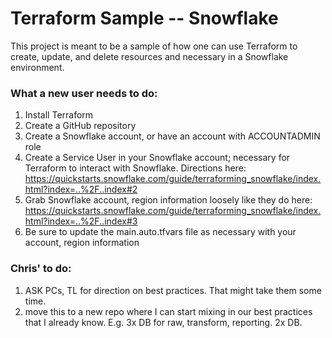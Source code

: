 # Terraform Sample -- Snowflake

This project is meant to be a sample of how one can use Terraform to create, update, and delete resources and necessary in a Snowflake environment.

### What a new user needs to do:
1. Install Terraform
2. Create a GitHub repository
3. Create a Snowflake account, or have an account with ACCOUNTADMIN role
4. Create a Service User in your Snowflake account; necessary for Terraform to interact with Snowflake.  Directions here:
https://quickstarts.snowflake.com/guide/terraforming_snowflake/index.html?index=..%2F..index#2
5. Grab Snowflake account, region information loosely like they do here:
https://quickstarts.snowflake.com/guide/terraforming_snowflake/index.html?index=..%2F..index#3
6. Be sure to update the main.auto.tfvars file as necessary with your account, region information

### Chris' to do:
1. ASK PCs, TL for direction on best practices.  That might take them some time.
2. move this to a new repo where I can start mixing in our best practices that I already know.  E.g. 3x DB for raw, transform, reporting.  2x DB.
